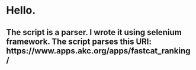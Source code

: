 <h1>Hello.</h1>
<h2>
The script is a parser. 
I wrote it using selenium framework. 
The script parses this URI: https://www.apps.akc.org/apps/fastcat_ranking/ 
</h2>